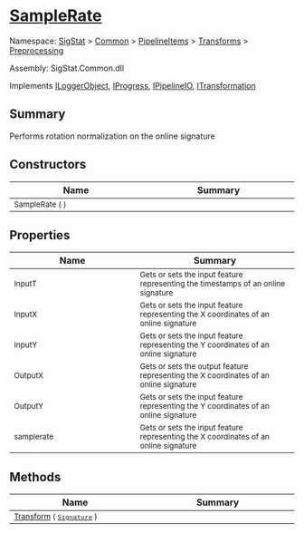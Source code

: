 # [SampleRate](./SampleRate.md)

Namespace: [SigStat]() > [Common](./../../../README.md) > [PipelineItems]() > [Transforms]() > [Preprocessing](./README.md)

Assembly: SigStat.Common.dll

Implements [ILoggerObject](./../../../ILoggerObject.md), [IProgress](./../../../Helpers/IProgress.md), [IPipelineIO](./../../../Pipeline/IPipelineIO.md), [ITransformation](./../../../ITransformation.md)

## Summary
Performs rotation normalization on the online signature

## Constructors

| Name<div><a href="#"><img width=400></a></div> | Summary<div><a href="#"><img width=475></a></div> | 
| --- | --- | 
| <sub>SampleRate (  )</sub> | <sub></sub> | 


## Properties

| Name<div><a href="#"><img width=400></a></div> | Summary<div><a href="#"><img width=475></a></div> | 
| --- | --- | 
| <sub>InputT</sub> | <sub>Gets or sets the input feature representing the timestamps of an online signature</sub> | 
| <sub>InputX</sub> | <sub>Gets or sets the input feature representing the X coordinates of an online signature</sub> | 
| <sub>InputY</sub> | <sub>Gets or sets the input feature representing the Y coordinates of an online signature</sub> | 
| <sub>OutputX</sub> | <sub>Gets or sets the output feature representing the X coordinates of an online signature</sub> | 
| <sub>OutputY</sub> | <sub>Gets or sets the input feature representing the Y coordinates of an online signature</sub> | 
| <sub>samplerate</sub> | <sub>Gets or sets the input feature representing the X coordinates of an online signature</sub> | 


## Methods

| Name<div><a href="#"><img width=400></a></div> | Summary<div><a href="#"><img width=475></a></div> | 
| --- | --- | 
| <sub>[Transform](./Methods/SampleRate-100663845.md) ( [`Signature`](./../../../Signature.md) )</sub> | <sub></sub> | 


